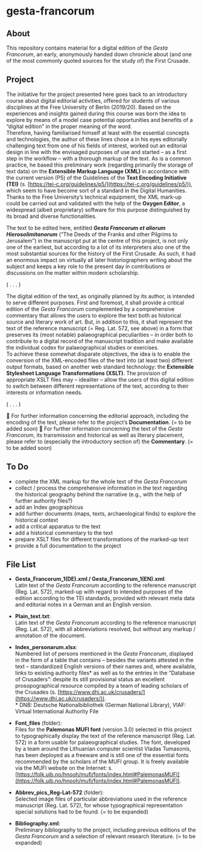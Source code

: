 # gesta-francorum

## About
This repository contains material for a digital edition of the *Gesta Francorum*, an early, anonymously handed down chronicle about (and one of the most commonly quoted sources for the study of) the First Crusade.

## Project
The initiative for the project presented here goes back to an introductory course about digital editorial activities, offered for students of various disciplines at the Free University of Berlin (2019/20). Based on the experiences and insights gained during this course was born the idea to explore by means of a model case potential opportunities and benefits of a “digital edition” in the proper meaning of the word.  
Therefore, having familiarised himself at least with the essential concepts and technologies, the author of these lines chose a in his eyes editorially challenging text from one of his fields of interest, worked out an editorial design in line with the envisaged purposes of use and started – as a first step in the workflow – with a thorough markup of the text. As is a common practice, he based this preliminary work (regarding primarily the storage of text data) on the **Extensible Markup Language (XML)** in accordance with the current version (P5) of the Guidelines of the **Text Encoding Initiative (TEI)** (s. [https://tei-c.org/guidelines/p5/](https://tei-c.org/guidelines/p5/)), which seem to have become sort of a standard in the Digital Humanities. Thanks to the Free University’s technical equipment, the XML mark-up could be carried out and validated with the help of the **Oxygen Editor**, a widespread (albeit proprietary) software for this purpose distinguished by its broad and diverse functionalities.  
  
The text to be edited here, entitled ***Gesta Francorum et aliorum Hierosolimitanorum*** (“The Deeds of the Franks and other Pilgrims to Jerusalem”) in the manuscript put at the centre of this project, is not only one of the earliest, but according to a lot of its interpreters also one of the most substantial sources for the history of the First Crusade. As such, it had an enormous impact on virtually all later historiographers writing about the subject and keeps a key role to the present day in contributions or discussions on the matter within modern scholarship.  
  
( . . . )  

The digital edition of the text, as originally planned by its author, is intended to serve different purposes. First and foremost, it shall provide a critical edition of the *Gesta Francorum* complemented by a comprehensive commentary that allows the users to explore the text both as historical source and literary work of art. But, in addition to this, it shall represent the text of the reference manuscript (= Reg. Lat. 572, see above) in a form that preserves its (most notable) palaeographical peculiarities – in order both to contribute to a digital record of the manuscript tradition and make available the individual codex for palaeographical studies or exercises.  
To achieve these somewhat disparate objectives, the idea is to enable the conversion of the XML-encoded files of the text into (at least two) different output formats, based on another web standard technology: the **Extensible Stylesheet Language Transformations (XSLT)**. The provision of appropriate XSLT files may – idealiter – allow the users of this digital edition to switch between different representations of the text, according to their interests or information needs.  
  
( . . . )  

&#2192; For further information concerning the editorial approach, including the encoding of the text, please refer to the project’s **Documentation**. (= to be added soon)
&#2192; For further information concerning the text of the *Gesta Francorum*, its transmission and historical as well as literary placement, please refer to (especially the introductory section of) the **Commentary**. (= to be added soon)
  
## To Do  
+ complete the XML markup for the whole text of the *Gesta Francorum*  
+ collect / process the comprehensive information in the text regarding the historical geography behind the narrative (e.g., with the help of further authority files?)  
+ add an Index geographicus  
+ add further documents (maps, texts, archaeological finds) to explore the historical context  
+ add a critical apparatus to the text  
+ add a historical commentary to the text  
+ prepare XSLT files for different transformations of the marked-up text  
+ provide a full documentation to the project
  
## File List

* **Gesta_Francorum_1(DE).xml / Gesta_Francorum_1(EN).xml**:  
Latin text of the *Gesta Francorum* according to the reference manuscript (Reg. Lat. 572), marked-up with regard to intended purposes of the edition according to the TEI standards, provided with relevant meta data and editorial notes in a German and an English version.

* **Plain_text.txt**:  
Latin text of the *Gesta Francorum* according to the reference manuscript (Reg. Lat. 572), with all abbreviations resolved, but without any markup / annotation of the document.

* **Index_personarum.xlsx**:  
Numbered list of persons mentioned in the *Gesta Francorum*, displayed in the form of a table that contains – besides the variants attested in the text – standardized English versions of their names and, where available, links to existing authority files\* as well as to the entries in the “Database of Crusaders”: despite its still provisional status an excellent prosopographical resource compiled by a team of leading scholars of the Crusades (s. [https://www.dhi.ac.uk/crusaders/](https://www.dhi.ac.uk/crusaders/)).  
\* DNB: Deutsche Nationalbibliothek (German National Library), VIAF: Virtual International Authority File

* **Font_files** (folder):  
Files for the **Palemonas MUFI font** (version 3.0) selected in this project to typographically display the text of the reference manuscript (Reg. Lat. 572) in a form usable for palaeographical studies. The font, developed by a team around the Lithuanian computer scientist Vladas Tumasonis, has been deployed as a freeware and is still one of the essential fonts recommended by the scholars of the MUFI group. It is freely available via the MUFI website on the Internet: s. [https://folk.uib.no/hnooh/mufi/fonts/index.html#PalemonasMUFI](https://folk.uib.no/hnooh/mufi/fonts/index.html#PalemonasMUFI).

* **Abbrev_pics_Reg-Lat-572** (folder):  
Selected image files of particular abbreviations used in the reference manuscript (Reg. Lat. 572), for whose typographical representation special solutions had to be found. (= to be expanded)

* **Bibliography.xml**:  
Preliminary bibliography to the project, including previous editions of the *Gesta Francorum* and a selection of relevant research literature. (= to be expanded)
